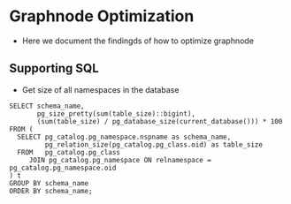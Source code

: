 # Graphnode Optimization
- Here we document the findingds of how to optimize graphnode


## Supporting SQL

- Get size of all namespaces in the database
```
SELECT schema_name,
       pg_size_pretty(sum(table_size)::bigint),
       (sum(table_size) / pg_database_size(current_database())) * 100
FROM (
  SELECT pg_catalog.pg_namespace.nspname as schema_name,
         pg_relation_size(pg_catalog.pg_class.oid) as table_size
  FROM   pg_catalog.pg_class
     JOIN pg_catalog.pg_namespace ON relnamespace = pg_catalog.pg_namespace.oid
) t
GROUP BY schema_name
ORDER BY schema_name;
```
